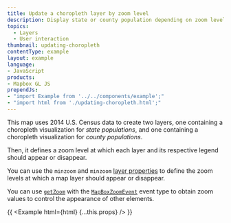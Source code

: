 ```yaml
---
title: Update a choropleth layer by zoom level
description: Display state or county population depending on zoom level.
topics:
  - Layers
  - User interaction
thumbnail: updating-choropleth
contentType: example
layout: example
language:
- JavaScript
products:
- Mapbox GL JS
prependJs:
- "import Example from '../../components/example';"
- "import html from './updating-choropleth.html';"
---
```


This map uses 2014 U.S. Census data to create two layers, one containing a choropleth visualization for _state populations_, and one containing a choropleth visualization for _county populations_. 

Then, it defines a zoom level at which each layer and its respective legend should appear or disappear.

You can use the `minzoom` and `minzoom` [layer properties](https://docs.mapbox.com/mapbox-gl-js/style-spec/layers/) to define the zoom levels at which a map layer should appear or disappear.

You can use [`getZoom`](https://docs.mapbox.com/mapbox-gl-js/api/map/#map#getzoom) with the [`MapBoxZoomEvent`](https://docs.mapbox.com/mapbox-gl-js/api/events/#mapboxzoomevent) event type to obtain zoom values to control the appearance of other elements. 

{{ <Example html={html} {...this.props} /> }}
